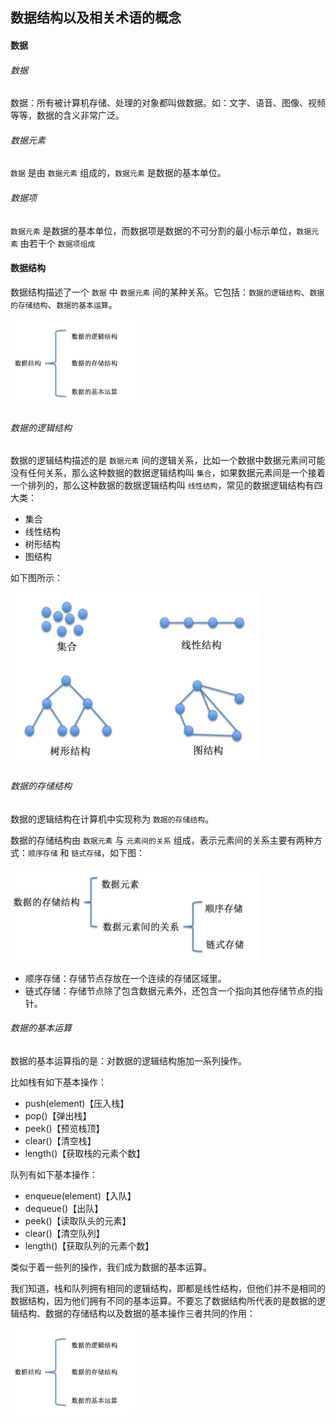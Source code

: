 ## 数据结构以及相关术语的概念

#### 数据

###### 数据

数据：所有被计算机存储、处理的对象都叫做数据。如：文字、语音、图像、视频 等等，数据的含义非常广泛。

###### 数据元素

`数据` 是由 `数据元素` 组成的，`数据元素` 是数据的基本单位。

###### 数据项

`数据元素` 是数据的基本单位，而数据项是数据的不可分割的最小标示单位，`数据元素` 由若干个 `数据项组成`

#### 数据结构

数据结构描述了一个 `数据` 中 `数据元素` 间的某种关系。它包括：`数据的逻辑结构`、`数据的存储结构`、`数据的基本运算`。

<img src="/img/sjjg1.png" width="200" />

###### 数据的逻辑结构

数据的逻辑结构描述的是 `数据元素` 间的逻辑关系，比如一个数据中数据元素间可能没有任何关系，那么这种数据的数据逻辑结构叫 `集合`，如果数据元素间是一个接着一个排列的，那么这种数据的数据逻辑结构叫 `线性结构`，常见的数据逻辑结构有四大类：

* 集合
* 线性结构
* 树形结构
* 图结构

如下图所示：

<img src="/img/ljjg.png" width="400" />

###### 数据的存储结构

数据的逻辑结构在计算机中实现称为 `数据的存储结构`。

数据的存储结构由 `数据元素` 与 `元素间的关系` 组成，表示元素间的关系主要有两种方式：`顺序存储` 和 `链式存储`，如下图：

<img src="/img/sjccjg.png" width="400" />

* 顺序存储：存储节点存放在一个连续的存储区域里。
* 链式存储：存储节点除了包含数据元素外，还包含一个指向其他存储节点的指针。

###### 数据的基本运算

数据的基本运算指的是：对数据的逻辑结构施加一系列操作。

比如栈有如下基本操作：

* push(element)【压入栈】
* pop()【弹出栈】
* peek()【预览栈顶】
* clear()【清空栈】
* length()【获取栈的元素个数】

队列有如下基本操作：

* enqueue(element)【入队】
* dequeue()【出队】
* peek()【读取队头的元素】
* clear()【清空队列】
* length()【获取队列的元素个数】

类似于着一些列的操作，我们成为数据的基本运算。

我们知道，栈和队列拥有相同的逻辑结构，即都是线性结构，但他们并不是相同的数据结构，因为他们拥有不同的基本运算。不要忘了数据结构所代表的是数据的逻辑结构、数据的存储结构以及数据的基本操作三者共同的作用：

<img src="/img/sjjg1.png" width="200" />